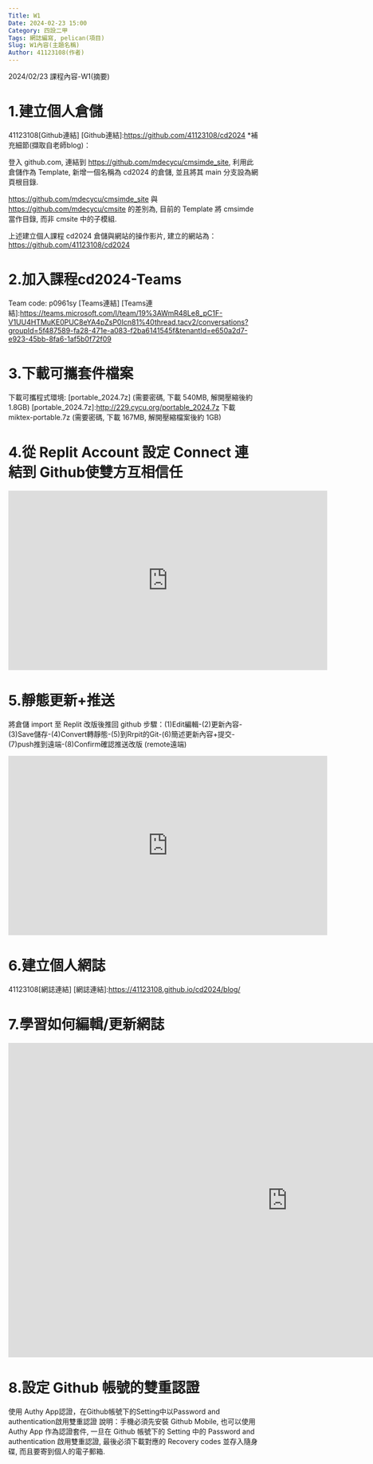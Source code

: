 ```yaml
---
Title: W1
Date: 2024-02-23 15:00
Category: 四設二甲
Tags: 網誌編寫, pelican(項目)
Slug: W1內容(主題名稱)
Author: 41123108(作者)
---
```


2024/02/23 課程內容-W1(摘要)

<!-- PELICAN_END_SUMMARY -->

# 1.建立個人倉儲
41123108[Github連結]
[Github連結]:https://github.com/41123108/cd2024
*補充細節(擷取自老師blog)：

登入 github.com, 連結到 https://github.com/mdecycu/cmsimde_site, 利用此倉儲作為 Template, 新增一個名稱為 cd2024 的倉儲, 並且將其 main 分支設為網頁根目錄.

https://github.com/mdecycu/cmsimde_site 與 https://github.com/mdecycu/cmsite 的差別為, 目前的 Template 將 cmsimde 當作目錄, 而非 cmsite 中的子模組.

上述建立個人課程 cd2024 倉儲與網站的操作影片, 建立的網站為：https://github.com/41123108/cd2024

# 2.加入課程cd2024-Teams
Team code: p0961sy
[Teams連結]
[Teams連結]:https://teams.microsoft.com/l/team/19%3AWmR48Le8_pC1F-V1UU4HTMuKE0PUC8eYA4pZsP0Icn81%40thread.tacv2/conversations?groupId=5f487589-fa28-471e-a083-f2ba6141545f&tenantId=e650a2d7-e923-45bb-8fa6-1af5b0f72f09

# 3.下載可攜套件檔案

下載可攜程式環境: [portable_2024.7z] (需要密碼, 下載 540MB, 解開壓縮後約 1.8GB)
[portable_2024.7z]:http://229.cycu.org/portable_2024.7z
下載 miktex-portable.7z (需要密碼, 下載 167MB, 解開壓縮檔案後約 1GB)

# 4.從 Replit Account 設定 Connect 連結到 Github使雙方互相信任

<iframe src="https://nfuedu-my.sharepoint.com/personal/yen_nfu_edu_tw/_layouts/15/embed.aspx?UniqueId=a5b04fd0-927e-4ed6-b6fa-38227c1d4a81&embed=%7B%22ust%22%3Atrue%2C%22hv%22%3A%22CopyEmbedCode%22%7D&referrer=StreamWebApp&referrerScenario=EmbedDialog.Create" width="640" height="360" frameborder="0" scrolling="no" allowfullscreen title="cd2024_2b_2_如何從 Replit Account 設定 Connect 連結到 Github.mp4"></iframe>

# 5.靜態更新+推送
將倉儲 import 至 Replit 改版後推回 github
步驟：(1)Edit編輯-(2)更新內容-(3)Save儲存-(4)Convert轉靜態-(5)到Rrpit的Git-(6)簡述更新內容+提交-(7)push推到遠端-(8)Confirm確認推送改版    (remote遠端)

<iframe src="https://nfuedu-my.sharepoint.com/personal/yen_nfu_edu_tw/_layouts/15/embed.aspx?UniqueId=6d180302-f0c4-4e49-8f37-99ac21124330&embed=%7B%22ust%22%3Atrue%2C%22hv%22%3A%22CopyEmbedCode%22%7D&referrer=StreamWebApp&referrerScenario=EmbedDialog.Create" width="640" height="360" frameborder="0" scrolling="no" allowfullscreen title="cd2024_2b_4_說明如何將倉儲 import 至 Replit 改版後推回 github.mp4"></iframe>

# 6.建立個人網誌
41123108[網誌連結]
[網誌連結]:https://41123108.github.io/cd2024/blog/

# 7.學習如何編輯/更新網誌

<iframe width="1120" height="631" src="https://www.youtube.com/embed/boTF4TcdFLg" title="cd2024 2a 1 blog setup 1" frameborder="0" allow="accelerometer; autoplay; clipboard-write; encrypted-media; gyroscope; picture-in-picture; web-share" referrerpolicy="strict-origin-when-cross-origin" allowfullscreen></iframe>

# 8.設定 Github 帳號的雙重認證
使用 Authy App認證，在Github帳號下的Setting中以Password and authentication啟用雙重認證
說明：手機必須先安裝 Github Mobile, 也可以使用 Authy App 作為認證套件, 一旦在 Github 帳號下的 Setting 中的 Password and authentication 啟用雙重認證, 最後必須下載對應的 Recovery codes 並存入隨身碟, 而且要寄到個人的電子郵箱.